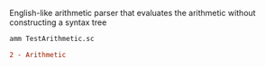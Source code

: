 English-like arithmetic parser that evaluates the arithmetic without
constructing a syntax tree

```bash
amm TestArithmetic.sc
```


```diff
2 - Arithmetic
```